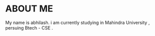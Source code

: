 # ABOUT ME 

My name is abhilash. i am currently studying in Mahindra University , persuing Btech - CSE .
